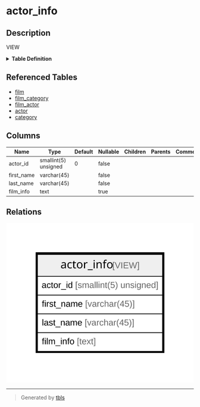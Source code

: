 # actor_info

## Description

VIEW

<details>
<summary><strong>Table Definition</strong></summary>

```sql
CREATE VIEW actor_info AS (select `a`.`actor_id` AS `actor_id`,`a`.`first_name` AS `first_name`,`a`.`last_name` AS `last_name`,group_concat(distinct concat(`c`.`name`,': ',(select group_concat(`f`.`title` order by `f`.`title` ASC separator ', ') from ((`sakila`.`film` `f` join `sakila`.`film_category` `fc` on((`f`.`film_id` = `fc`.`film_id`))) join `sakila`.`film_actor` `fa` on((`f`.`film_id` = `fa`.`film_id`))) where ((`fc`.`category_id` = `c`.`category_id`) and (`fa`.`actor_id` = `a`.`actor_id`)))) order by `c`.`name` ASC separator '; ') AS `film_info` from (((`sakila`.`actor` `a` left join `sakila`.`film_actor` `fa` on((`a`.`actor_id` = `fa`.`actor_id`))) left join `sakila`.`film_category` `fc` on((`fa`.`film_id` = `fc`.`film_id`))) left join `sakila`.`category` `c` on((`fc`.`category_id` = `c`.`category_id`))) group by `a`.`actor_id`,`a`.`first_name`,`a`.`last_name`)
```

</details>

## Referenced Tables

- [film](film.md)
- [film_category](film_category.md)
- [film_actor](film_actor.md)
- [actor](actor.md)
- [category](category.md)

## Columns

| Name | Type | Default | Nullable | Children | Parents | Comment |
| ---- | ---- | ------- | -------- | -------- | ------- | ------- |
| actor_id | smallint(5) unsigned | 0 | false |  |  |  |
| first_name | varchar(45) |  | false |  |  |  |
| last_name | varchar(45) |  | false |  |  |  |
| film_info | text |  | true |  |  |  |

## Relations

![er](actor_info.svg)

---

> Generated by [tbls](https://github.com/k1LoW/tbls)
